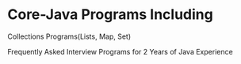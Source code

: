 # Core-Java Programs Including

Collections Programs(Lists, Map, Set)

Frequently Asked Interview Programs for 2 Years of Java Experience
